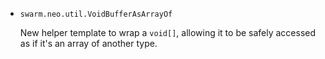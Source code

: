* `swarm.neo.util.VoidBufferAsArrayOf`

  New helper template to wrap a `void[]`, allowing it to be safely accessed as
  if it's an array of another type.

